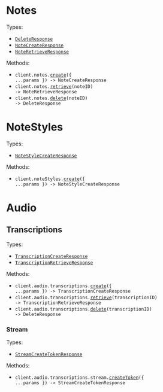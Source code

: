# Notes

Types:

- <code><a href="./src/resources/notes.ts">DeleteResponse</a></code>
- <code><a href="./src/resources/notes.ts">NoteCreateResponse</a></code>
- <code><a href="./src/resources/notes.ts">NoteRetrieveResponse</a></code>

Methods:

- <code title="post /v1/notes">client.notes.<a href="./src/resources/notes.ts">create</a>({ ...params }) -> NoteCreateResponse</code>
- <code title="get /v1/notes/{noteId}">client.notes.<a href="./src/resources/notes.ts">retrieve</a>(noteID) -> NoteRetrieveResponse</code>
- <code title="delete /v1/notes/{noteId}">client.notes.<a href="./src/resources/notes.ts">delete</a>(noteID) -> DeleteResponse</code>

# NoteStyles

Types:

- <code><a href="./src/resources/note-styles.ts">NoteStyleCreateResponse</a></code>

Methods:

- <code title="post /v1/note-styles">client.noteStyles.<a href="./src/resources/note-styles.ts">create</a>({ ...params }) -> NoteStyleCreateResponse</code>

# Audio

## Transcriptions

Types:

- <code><a href="./src/resources/audio/transcriptions/transcriptions.ts">TranscriptionCreateResponse</a></code>
- <code><a href="./src/resources/audio/transcriptions/transcriptions.ts">TranscriptionRetrieveResponse</a></code>

Methods:

- <code title="post /v1/audio/transcriptions">client.audio.transcriptions.<a href="./src/resources/audio/transcriptions/transcriptions.ts">create</a>({ ...params }) -> TranscriptionCreateResponse</code>
- <code title="get /v1/audio/transcriptions/{transcriptionId}">client.audio.transcriptions.<a href="./src/resources/audio/transcriptions/transcriptions.ts">retrieve</a>(transcriptionID) -> TranscriptionRetrieveResponse</code>
- <code title="delete /v1/audio/transcriptions/{transcriptionId}">client.audio.transcriptions.<a href="./src/resources/audio/transcriptions/transcriptions.ts">delete</a>(transcriptionID) -> DeleteResponse</code>

### Stream

Types:

- <code><a href="./src/resources/audio/transcriptions/stream.ts">StreamCreateTokenResponse</a></code>

Methods:

- <code title="post /v1/audio/transcriptions/stream/token">client.audio.transcriptions.stream.<a href="./src/resources/audio/transcriptions/stream.ts">createToken</a>({ ...params }) -> StreamCreateTokenResponse</code>
